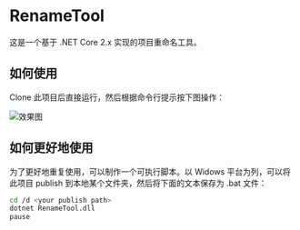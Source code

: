 # RenameTool
这是一个基于 .NET Core 2.x 实现的项目重命名工具。

## 如何使用

Clone 此项目后直接运行，然后根据命令行提示按下图操作：

![效果图](https://user-images.githubusercontent.com/5000396/41758271-26985a08-761a-11e8-8881-1b0c1c9abe9f.png)

## 如何更好地使用

为了更好地重复使用，可以制作一个可执行脚本。以 Widows 平台为列，可以将此项目 publish 到本地某个文件夹，然后将下面的文本保存为 .bat 文件：

```bash
cd /d <your publish path>
dotnet RenameTool.dll
pause
```
